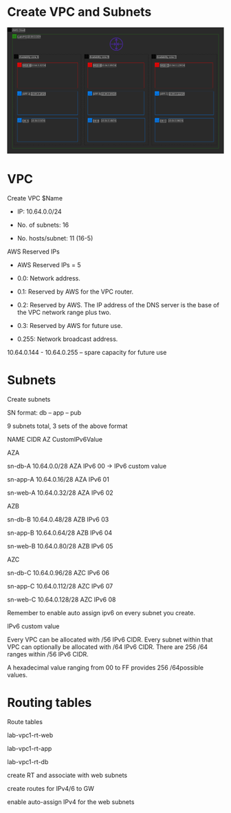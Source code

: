 # Create VPC and Subnets

![subnets](https://github.com/DanKolev/aws_wordpress_manual_build/blob/main/1.vpc_subnets/vpc_with_subnets.png)


# VPC 

Create VPC $Name

- IP: 10.64.0.0/24

- No. of subnets:   16

- No. hosts/subnet: 11 (16-5)



AWS Reserved IPs

- AWS Reserved IPs = 5

 - 0.0: Network address.

 - 0.1: Reserved by AWS for the VPC router.

 - 0.2: Reserved by AWS. The IP address of the DNS server is the base of the VPC network range plus two.

 - 0.3: Reserved by AWS for future use.

 - 0.255: Network broadcast address.


10.64.0.144 -  10.64.0.255 – spare capacity for future use



# Subnets


Create subnets

SN format: db – app – pub

9 subnets total, 3 sets of the above format


NAME CIDR AZ CustomIPv6Value


AZA

sn-db-A 10.64.0.0/28 AZA IPv6 00 → IPv6 custom value

sn-app-A 10.64.0.16/28 AZA IPv6 01

sn-web-A 10.64.0.32/28 AZA IPv6 02


AZB

sn-db-B 10.64.0.48/28 AZB IPv6 03

sn-app-B 10.64.0.64/28 AZB IPv6 04

sn-web-B 10.64.0.80/28 AZB IPv6 05


AZC

sn-db-C 10.64.0.96/28 AZC IPv6 06

sn-app-C 10.64.0.112/28 AZC IPv6 07

sn-web-C 10.64.0.128/28 AZC IPv6 08


Remember to enable auto assign ipv6 on every subnet you create.

IPv6 custom value

Every VPC can be allocated with  /56 IPv6 CIDR. Every subnet within that VPC can optionally be allocated with /64 IPv6 CIDR. There are 256 /64 ranges within /56 IPv6 CIDR.

A hexadecimal value ranging from 00 to FF provides 256 /64possible values.



# Routing tables


Route tables

lab-vpc1-rt-web

lab-vpc1-rt-app

lab-vpc1-rt-db

create RT and associate with web subnets

create routes for IPv4/6 to GW

enable auto-assign IPv4 for the web subnets






